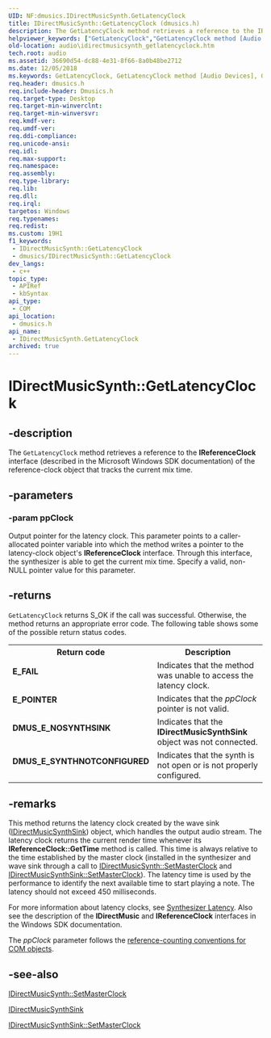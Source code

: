 ```yaml
---
UID: NF:dmusics.IDirectMusicSynth.GetLatencyClock
title: IDirectMusicSynth::GetLatencyClock (dmusics.h)
description: The GetLatencyClock method retrieves a reference to the IReferenceClock interface (described in the Microsoft Windows SDK documentation) of the reference-clock object that tracks the current mix time.
helpviewer_keywords: ["GetLatencyClock","GetLatencyClock method [Audio Devices]","GetLatencyClock method [Audio Devices]","IDirectMusicSynth interface","IDirectMusicSynth interface [Audio Devices]","GetLatencyClock method","IDirectMusicSynth.GetLatencyClock","IDirectMusicSynth::GetLatencyClock","audio.idirectmusicsynth_getlatencyclock","audmp-routines_79ca400b-e04b-4381-aacb-79a3f9415683.xml","dmusics/IDirectMusicSynth::GetLatencyClock"]
old-location: audio\idirectmusicsynth_getlatencyclock.htm
tech.root: audio
ms.assetid: 36690d54-dc88-4e31-8f66-8a0b48be2712
ms.date: 12/05/2018
ms.keywords: GetLatencyClock, GetLatencyClock method [Audio Devices], GetLatencyClock method [Audio Devices],IDirectMusicSynth interface, IDirectMusicSynth interface [Audio Devices],GetLatencyClock method, IDirectMusicSynth.GetLatencyClock, IDirectMusicSynth::GetLatencyClock, audio.idirectmusicsynth_getlatencyclock, audmp-routines_79ca400b-e04b-4381-aacb-79a3f9415683.xml, dmusics/IDirectMusicSynth::GetLatencyClock
req.header: dmusics.h
req.include-header: Dmusics.h
req.target-type: Desktop
req.target-min-winverclnt: 
req.target-min-winversvr: 
req.kmdf-ver: 
req.umdf-ver: 
req.ddi-compliance: 
req.unicode-ansi: 
req.idl: 
req.max-support: 
req.namespace: 
req.assembly: 
req.type-library: 
req.lib: 
req.dll: 
req.irql: 
targetos: Windows
req.typenames: 
req.redist: 
ms.custom: 19H1
f1_keywords:
 - IDirectMusicSynth::GetLatencyClock
 - dmusics/IDirectMusicSynth::GetLatencyClock
dev_langs:
 - c++
topic_type:
 - APIRef
 - kbSyntax
api_type:
 - COM
api_location:
 - dmusics.h
api_name:
 - IDirectMusicSynth.GetLatencyClock
archived: true
---
```


# IDirectMusicSynth::GetLatencyClock


## -description

The <code>GetLatencyClock</code> method retrieves a reference to the <b>IReferenceClock</b> interface (described in the Microsoft Windows SDK documentation) of the reference-clock object that tracks the current mix time.

## -parameters

### -param ppClock

Output pointer for the latency clock. This parameter points to a caller-allocated pointer variable into which the method writes a pointer to the latency-clock object's <b>IReferenceClock</b> interface. Through this interface, the synthesizer is able to get the current mix time. Specify a valid, non-NULL pointer value for this parameter.

## -returns

<code>GetLatencyClock</code> returns S_OK if the call was successful. Otherwise, the method returns an appropriate error code. The following table shows some of the possible return status codes.

<table>
<tr>
<th>Return code</th>
<th>Description</th>
</tr>
<tr>
<td width="40%">
<dl>
<dt><b>E_FAIL</b></dt>
</dl>
</td>
<td width="60%">
Indicates that the method was unable to access the latency clock.

</td>
</tr>
<tr>
<td width="40%">
<dl>
<dt><b>E_POINTER</b></dt>
</dl>
</td>
<td width="60%">
Indicates that the <i>ppClock</i> pointer is not valid.

</td>
</tr>
<tr>
<td width="40%">
<dl>
<dt><b>DMUS_E_NOSYNTHSINK</b></dt>
</dl>
</td>
<td width="60%">
Indicates that the <b>IDirectMusicSynthSink</b> object was not connected.

</td>
</tr>
<tr>
<td width="40%">
<dl>
<dt><b>DMUS_E_SYNTHNOTCONFIGURED</b></dt>
</dl>
</td>
<td width="60%">
Indicates that the synth is not open or is not properly configured.

</td>
</tr>
</table>

## -remarks

This method returns the latency clock created by the wave sink (<a href="/windows/desktop/api/dmusics/nn-dmusics-idirectmusicsynthsink">IDirectMusicSynthSink</a>) object, which handles the output audio stream. The latency clock returns the current render time whenever its <b>IReferenceClock::GetTime</b> method is called. This time is always relative to the time established by the master clock (installed in the synthesizer and wave sink through a call to <a href="/windows/desktop/api/dmusics/nf-dmusics-idirectmusicsynth-setmasterclock">IDirectMusicSynth::SetMasterClock</a> and <a href="/windows/desktop/api/dmusics/nf-dmusics-idirectmusicsynthsink-setmasterclock">IDirectMusicSynthSink::SetMasterClock</a>). The latency time is used by the performance to identify the next available time to start playing a note. The latency should not exceed 450 milliseconds.

For more information about latency clocks, see <a href="/windows-hardware/drivers/audio/synthesizer-latency">Synthesizer Latency</a>. Also see the description of the <b>IDirectMusic</b> and <b>IReferenceClock</b> interfaces in the Windows SDK documentation.

The <i>ppClock</i> parameter follows the <a href="/windows-hardware/drivers/audio/reference-counting-conventions-for-com-objects">reference-counting conventions for COM objects</a>.

## -see-also

<a href="/windows/desktop/api/dmusics/nf-dmusics-idirectmusicsynth-setmasterclock">IDirectMusicSynth::SetMasterClock</a>



<a href="/windows/desktop/api/dmusics/nn-dmusics-idirectmusicsynthsink">IDirectMusicSynthSink</a>



<a href="/windows/desktop/api/dmusics/nf-dmusics-idirectmusicsynthsink-setmasterclock">IDirectMusicSynthSink::SetMasterClock</a>